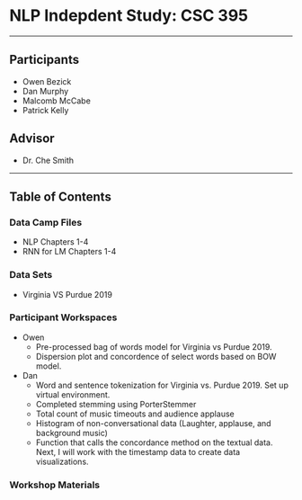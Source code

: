 # NLP Indepdent Study: CSC 395
***
## Participants
 - Owen Bezick
 - Dan Murphy
 - Malcomb McCabe
 - Patrick Kelly
## Advisor
 - Dr. Che Smith
***
## Table of Contents
### Data Camp Files
   * NLP Chapters 1-4
   * RNN for LM Chapters 1-4
### Data Sets
   * Virginia VS Purdue 2019
### Participant Workspaces
   * Owen
      * Pre-processed bag of words model for Virginia vs Purdue 2019.
      * Dispersion plot and concordence of select words based on BOW model.
   * Dan
      * Word and sentence tokenization for Virginia vs. Purdue 2019. Set up virtual environment.
      * Completed stemming using PorterStemmer
      * Total count of music timeouts and audience applause
      * Histogram of non-conversational data (Laughter, applause, and background music)
      * Function that calls the concordance method on the textual data. Next, I will work with the timestamp data to create data visualizations.
### Workshop Materials


